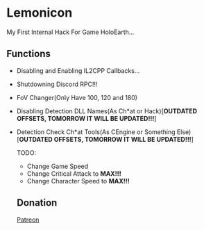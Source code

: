 # Lemonicon
My First Internal Hack For Game HoloEarth... 

## Functions

- Disabling and Enabling IL2CPP Callbacks...
- Shutdowning Discord RPC!!!
- FoV Changer(Only Have 100, 120 and 180)
- Disabling Detection DLL Names(As Ch*at or Hack)[**OUTDATED OFFSETS, TOMORROW IT WILL BE UPDATED!!!**]
- Detection Check Ch*at Tools(As CEngine or Something Else)[**OUTDATED OFFSETS, TOMORROW IT WILL BE UPDATED!!!**]

  TODO:
  - Change Game Speed
  - Change Critical Attack to **MAX!!!**
  - Change Character Speed to **MAX!!!**

 
  ## Donation

  [Patreon](https://www.patreon.com/NijoFukushi_QuaxdroneOfficial)
